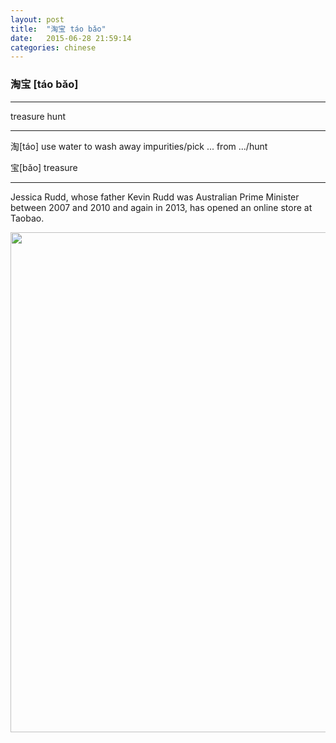 ```yaml
---
layout: post
title:  "淘宝 táo bǎo"
date:   2015-06-28 21:59:14
categories: chinese
---
```

### 淘宝 [táo bǎo]
-----------

  treasure hunt

-----------

  淘[táo] use water to wash away impurities/pick ... from .../hunt

  宝[bǎo] treasure

-----------

Jessica Rudd, whose father Kevin Rudd was Australian Prime Minister between 2007 and 2010 and again in 2013, has opened an online store at Taobao.

<img width='800' src="/wombats-learning/images/taobao.jpg"/>
